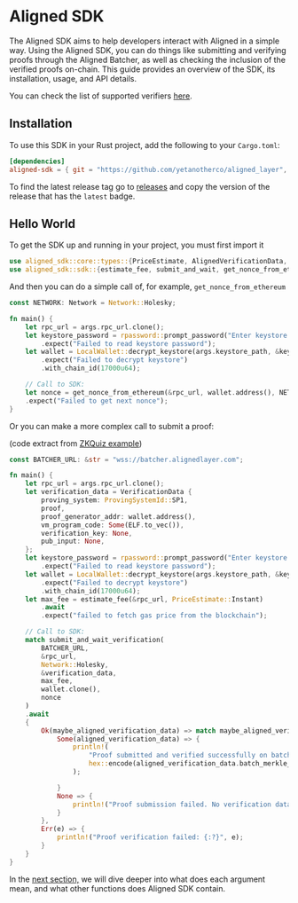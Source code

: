 # Aligned SDK

The Aligned SDK aims to help developers interact with Aligned in a simple way.
Using the Aligned SDK, you can do things like submitting and verifying proofs through the Aligned Batcher, as well as checking the inclusion of the verified proofs on-chain.
This guide provides an overview of the SDK, its installation, usage, and API details.

You can check the list of supported verifiers [here](../2_architecture/0_supported_verifiers.md).

## Installation

To use this SDK in your Rust project, add the following to your `Cargo.toml`:

```toml
[dependencies]
aligned-sdk = { git = "https://github.com/yetanotherco/aligned_layer", tag="v0.12.0" }
```

To find the latest release tag go to [releases](https://github.com/yetanotherco/aligned_layer/releases) and copy the
version of the release that has the `latest` badge.

## Hello World

To get the SDK up and running in your project, you must first import it

```rust
use aligned_sdk::core::types::{PriceEstimate, AlignedVerificationData, Network, ProvingSystemId, VerificationData};
use aligned_sdk::sdk::{estimate_fee, submit_and_wait, get_nonce_from_ethereum};
```

And then you can do a simple call of, for example, `get_nonce_from_ethereum`

```rust
const NETWORK: Network = Network::Holesky;

fn main() {
    let rpc_url = args.rpc_url.clone();
    let keystore_password = rpassword::prompt_password("Enter keystore password: ")
        .expect("Failed to read keystore password");
    let wallet = LocalWallet::decrypt_keystore(args.keystore_path, &keystore_password)
        .expect("Failed to decrypt keystore")
        .with_chain_id(17000u64);

    // Call to SDK:
    let nonce = get_nonce_from_ethereum(&rpc_url, wallet.address(), NETWORK).await
    .expect("Failed to get next nonce");
}
```

Or you can make a more complex call to submit a proof:

(code extract from [ZKQuiz example](../3_guides/2_build_your_first_aligned_application.md#app))

```rust
const BATCHER_URL: &str = "wss://batcher.alignedlayer.com";

fn main() {
    let rpc_url = args.rpc_url.clone();
    let verification_data = VerificationData {
        proving_system: ProvingSystemId::SP1,
        proof,
        proof_generator_addr: wallet.address(),
        vm_program_code: Some(ELF.to_vec()),
        verification_key: None,
        pub_input: None,
    };
    let keystore_password = rpassword::prompt_password("Enter keystore password: ")
        .expect("Failed to read keystore password");
    let wallet = LocalWallet::decrypt_keystore(args.keystore_path, &keystore_password)
        .expect("Failed to decrypt keystore")
        .with_chain_id(17000u64);
    let max_fee = estimate_fee(&rpc_url, PriceEstimate::Instant)
        .await
        .expect("failed to fetch gas price from the blockchain");

    // Call to SDK:
    match submit_and_wait_verification(
        BATCHER_URL,
        &rpc_url,
        Network::Holesky,
        &verification_data,
        max_fee,
        wallet.clone(),
        nonce
    )
    .await
    {
        Ok(maybe_aligned_verification_data) => match maybe_aligned_verification_data {
            Some(aligned_verification_data) => {
                println!(
                    "Proof submitted and verified successfully on batch {}",
                    hex::encode(aligned_verification_data.batch_merkle_root)
                );

            }
            None => {
                println!("Proof submission failed. No verification data");
            }
        },
        Err(e) => {
            println!("Proof verification failed: {:?}", e);
        }
    }
}
```

In the [next section,](./1.2_SDK_api_reference.md) we will dive deeper into what does each argument mean, and what other functions does Aligned SDK contain.
